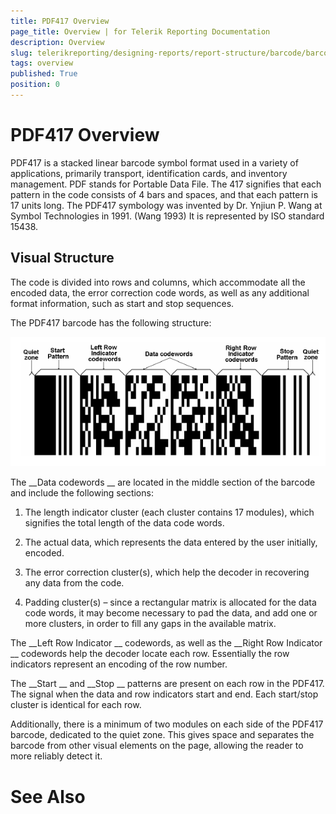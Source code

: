 ```yaml
---
title: PDF417 Overview
page_title: Overview | for Telerik Reporting Documentation
description: Overview
slug: telerikreporting/designing-reports/report-structure/barcode/barcode-types/2d-barcodes/pdf417/overview
tags: overview
published: True
position: 0
---
```


# PDF417 Overview



PDF417 is a stacked linear barcode symbol format used in a variety of applications, primarily transport,
        identification cards, and inventory management. PDF stands for Portable Data File. The 417 signifies that each
        pattern in the code consists of 4 bars and spaces, and that each pattern is 17 units long. The PDF417 symbology
        was invented by Dr. Ynjiun P. Wang at Symbol Technologies in 1991. (Wang 1993) It is represented by ISO standard 15438.
      


## Visual Structure

The code is divided into rows and columns, which accommodate all the encoded data, the error correction code words,
          as well as any additional format information, such as start and stop sequences.
        


The PDF417 barcode has the following structure:
        
  
  ![barcode pdf 417 structure](images/Barcodes/barcode-pdf417-structure.png)

The 
__Data codewords
__ are located in the middle section of the barcode and include the following sections:
        


1. The length indicator cluster (each cluster contains 17 modules), which signifies the total length of the data code words. 


1. The actual data, which represents the data entered by the user initially, encoded.


1. The error correction cluster(s), which help the decoder in recovering any data from the code. 


1. Padding cluster(s) – since a rectangular matrix is allocated for the data code words, it may become necessary
              to pad the data, and add one or more clusters, in order to fill any gaps in the available matrix.
            


The 
__Left Row Indicator
__ codewords, as well as the 
__Right Row Indicator
__          codewords help the decoder locate each row. Essentially the row indicators represent an encoding of the row number.
        


The 
__Start
__ and 
__Stop
__ patterns are present on each row in the PDF417.
          The signal when the data and row indicators start and end. Each start/stop cluster is identical for each row.
        


Additionally, there is a minimum of two modules on each side of the PDF417 barcode, dedicated to the quiet zone.
          This gives space and separates the barcode from other visual elements on the page, allowing the reader to more reliably detect it.
        


# See Also

